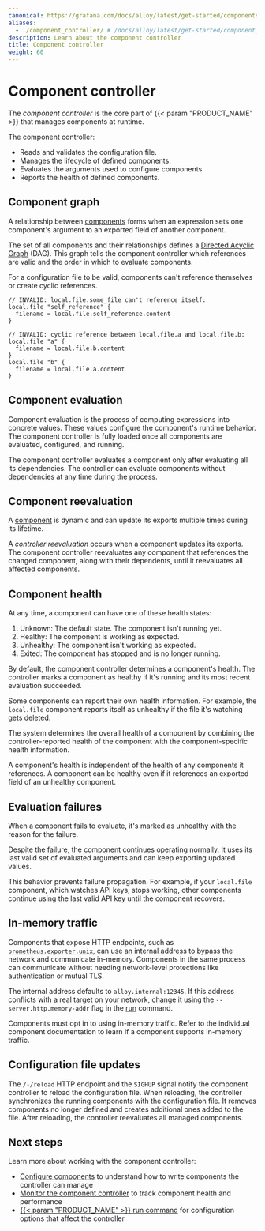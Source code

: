 ```yaml
---
canonical: https://grafana.com/docs/alloy/latest/get-started/components/component-controller/
aliases:
  - ./component_controller/ # /docs/alloy/latest/get-started/component_controller/
description: Learn about the component controller
title: Component controller
weight: 60
---
```


# Component controller

The _component controller_ is the core part of {{< param "PRODUCT_NAME" >}} that manages components at runtime.

The component controller:

- Reads and validates the configuration file.
- Manages the lifecycle of defined components.
- Evaluates the arguments used to configure components.
- Reports the health of defined components.

## Component graph

A relationship between [components][Components] forms when an expression sets one component's argument to an exported field of another component.

The set of all components and their relationships defines a [Directed Acyclic Graph][DAG] (DAG).
This graph tells the component controller which references are valid and the order in which to evaluate components.

For a configuration file to be valid, components can't reference themselves or create cyclic references.

```alloy
// INVALID: local.file.some_file can't reference itself:
local.file "self_reference" {
  filename = local.file.self_reference.content
}
```

```alloy
// INVALID: cyclic reference between local.file.a and local.file.b:
local.file "a" {
  filename = local.file.b.content
}
local.file "b" {
  filename = local.file.a.content
}
```

## Component evaluation

Component evaluation is the process of computing expressions into concrete values.
These values configure the component's runtime behavior.
The component controller is fully loaded once all components are evaluated, configured, and running.

The component controller evaluates a component only after evaluating all its dependencies.
The controller can evaluate components without dependencies at any time during the process.

## Component reevaluation

A [component][Components] is dynamic and can update its exports multiple times during its lifetime.

A _controller reevaluation_ occurs when a component updates its exports.
The component controller reevaluates any component that references the changed component, along with their dependents, until it reevaluates all affected components.

## Component health

At any time, a component can have one of these health states:

1. Unknown: The default state. The component isn't running yet.
1. Healthy: The component is working as expected.
1. Unhealthy: The component isn't working as expected.
1. Exited: The component has stopped and is no longer running.

By default, the component controller determines a component's health.
The controller marks a component as healthy if it's running and its most recent evaluation succeeded.

Some components can report their own health information.
For example, the `local.file` component reports itself as unhealthy if the file it's watching gets deleted.

The system determines the overall health of a component by combining the controller-reported health of the component with the component-specific health information.

A component's health is independent of the health of any components it references.
A component can be healthy even if it references an exported field of an unhealthy component.

## Evaluation failures

When a component fails to evaluate, it's marked as unhealthy with the reason for the failure.

Despite the failure, the component continues operating normally.
It uses its last valid set of evaluated arguments and can keep exporting updated values.

This behavior prevents failure propagation.
For example, if your `local.file` component, which watches API keys, stops working, other components continue using the last valid API key until the component recovers.

## In-memory traffic

Components that expose HTTP endpoints, such as [`prometheus.exporter.unix`][prometheus.exporter.unix], can use an internal address to bypass the network and communicate in-memory.
Components in the same process can communicate without needing network-level protections like authentication or mutual TLS.

The internal address defaults to `alloy.internal:12345`.
If this address conflicts with a real target on your network, change it using the `--server.http.memory-addr` flag in the [run][] command.

Components must opt in to using in-memory traffic.
Refer to the individual component documentation to learn if a component supports in-memory traffic.

## Configuration file updates

The `/-/reload` HTTP endpoint and the `SIGHUP` signal notify the component controller to reload the configuration file.
When reloading, the controller synchronizes the running components with the configuration file.
It removes components no longer defined and creates additional ones added to the file.
After reloading, the controller reevaluates all managed components.

## Next steps

Learn more about working with the component controller:

- [Configure components][] to understand how to write components the controller can manage
- [Monitor the component controller][] to track component health and performance
- [{{< param "PRODUCT_NAME" >}} run command][run] for configuration options that affect the controller

[DAG]: https://en.wikipedia.org/wiki/Directed_acyclic_graph
[prometheus.exporter.unix]: ../../reference/components/prometheus/prometheus.exporter.unix
[run]: ../../reference/cli/run/
[Components]: ../components/
[Configure components]: ./configure-components/
[Monitor the component controller]: ../../../troubleshoot/controller_metrics/
